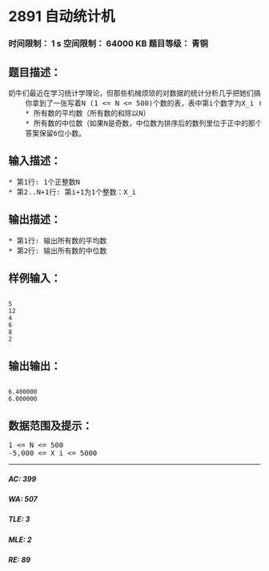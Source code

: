 # 2891 自动统计机   
### 时间限制： 1 s     空间限制： 64000 KB     题目等级： 青铜  
## 题目描述：  

<pre>
奶牛们最近在学习统计学理论，但那些机械烦琐的对数据的统计分析几乎把她们搞疯了。于是奶牛们找到了你，希望你能帮帮她们。
    你拿到了一张写着N (1 <= N <= 500)个数的表，表中第i个数字为X_i (-5,000 <= X_i <= 5000)，你的任务是计算如下两个值：
    * 所有数的平均数（所有数的和除以N）
    * 所有数的中位数（如果N是奇数，中位数为排序后的数列里位于正中的那个；如果N是偶数，中位数是排序后的数列位于正中的两个数的平均数）
    答案保留6位小数。
</pre>
  
  
## 输入描述：  

<pre>
* 第1行: 1个正整数N
* 第2..N+1行: 第i+1为1个整数：X_i
</pre>
  
  
## 输出描述：  

<pre>
* 第1行: 输出所有数的平均数
* 第2行: 输出所有数的中位数
</pre>
  
  
## 样例输入：  

<pre><code>
5
12
4
6
8
2
</code></pre>
  
  
## 输出输出：  

<pre><code>
6.400000
6.000000
</code></pre>
  
  
## 数据范围及提示：  

<pre>
1 <= N <= 500
-5,000 <= X_i <= 5000
</pre>
  
  
***  

##### AC: 399  
##### WA: 507  
##### TLE: 3  
##### MLE: 2  
##### RE: 89  
